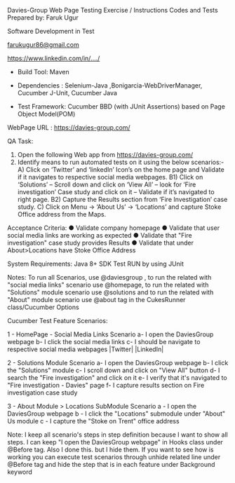 Davies-Group Web Page Testing Exercise / Instructions
Codes and Tests Prepared by:
Faruk Ugur

Software Development in Test 

farukugur86@gmail.com

https://www.linkedin.com/in/..../

- Build Tool: Maven 
- Dependencies : Selenium-Java ,Bonigarcia-WebDriverManager, Cucumber J-Unit, Cucumber Java

- Test Framework: Cucumber BBD (with JUnit Assertions) based on Page Object Model(POM)

WebPage URL :
https://davies-group.com/


QA Task:
1)	Open the following Web app from https://davies-group.com/
2) 	Identify means to run automated tests on it using the below scenarios:- 
      A)  Click on ‘Twitter’ and ‘linkedIn’ Icon’s on the home page and Validate if it navigates to respective social media webpages. 
      B1) Click on ‘Solutions’ – Scroll down and click on ‘View All’  – look for ‘Fire investigation’ Case study and click on it – Validate if it’s navigated to right page. 
      B2) Capture the Results section from ‘Fire Investigation’ case study. 
      C) Click on Menu ->  ‘About Us’ -> ‘Locations’ and capture Stoke Office address from the Maps.


Acceptance Criteria:
● Validate company homepage
● Validate that user social media links are working as expected
● Validate that "Fire investigation" case study provides Results
● Validate that under About>Locations have Stoke Office Address

System Requirements:
Java 8+ SDK
Test RUN by using JUnit

Notes: To run all Scenarios, use @daviesgroup , to run the related with "social media links" scenario
use @homepage, to run the related with "Solutions" module scenario use @solutions and 
to run the related with "About" module scenario use @about tag in the CukesRunner class/Cucumber Options

Cucumber Test Feature Scenarios:

1 - HomePage - Social Media Links Scenario
a- I open the DaviesGroup webpage
b- I click the social media links
c- I should be navigate to respective social media webpages
|Twitter|
|LinkedIn|

2 - Solutions Module Scenario
a- I open the DaviesGroup webpage
b- I click the "Solutions" module
c- I scroll down and click on "View All" button
d- I search the "Fire investigation" and click on it
e- I verify that it's navigated to "Fire investigation - Davies" page
f- I capture results section on Fire investigation case study

3 - About Module > Locations SubModule Scenario
a - I open the DaviesGroup webpage
b - I click the "Locations" submodule under "About" Us module
c - I capture the "Stoke on Trent" office address
   


Note: I keep all scenario's steps in step definition because I want to show all steps.
I can keep "I open the DaviesGroup webpage" in Hooks class under @Before tag. Also I done this.
but I hide them. If you want to see how is working you can execute test scenarios through
unhide related line under @Before tag and hide the step that is in each feature under Background keyword 
